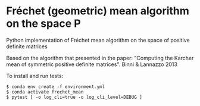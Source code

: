 # Fréchet (geometric) mean algorithm on the space P
Python implementation of Fréchet mean algorithm on the space of positive definite matrices

Based on the algorithm that presented in the paper:
"Computing the Karcher mean of symmetric positive definite matrices". Binni & Lannazzo 2013


To install and run tests: 

```
$ conda env create -f environment.yml
$ conda activate frechet_mean
$ pytest [ -o log_cli=true -o log_cli_level=DEBUG ]

```




